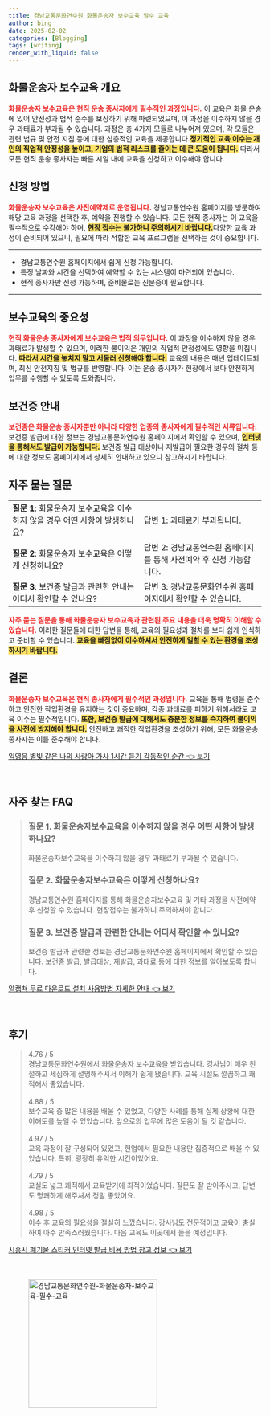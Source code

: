 ```yaml
---
title: 경남교통문화연수원 화물운송자 보수교육 필수 교육
author: bing
date: 2025-02-02
categories: [Blogging]
tags: [writing]
render_with_liquid: false
---
```



<h2 id='화물운송자 보수교육 개요'>화물운송자 보수교육 개요</h2>

<p><b><span style="color: #ee2323;">화물운송자 보수교육은 현직 운송 종사자에게 필수적인 과정입니다.</span></b> 이 교육은 화물 운송에 있어 안전성과 법적 준수를 보장하기 위해 마련되었으며, 이 과정을 이수하지 않을 경우 과태료가 부과될 수 있습니다. 과정은 총 4가지 모듈로 나누어져 있으며, 각 모듈은 관련 법규 및 안전 지침 등에 대한 심층적인 교육을 제공합니다.<b><span style="background-color: #ffe066;">정기적인 교육 이수는 개인의 직업적 안정성을 높이고, 기업의 법적 리스크를 줄이는 데 큰 도움이 됩니다.</span></b> 따라서 모든 현직 운송 종사자는 빠른 시일 내에 교육을 신청하고 이수해야 합니다.</p>

<h2 id='신청 방법'>신청 방법</h2>

<p><b><span style="color: #ee2323;">화물운송자 보수교육은 사전예약제로 운영됩니다.</span></b> 경남교통연수원 홈페이지를 방문하여 해당 교육 과정을 선택한 후, 예약을 진행할 수 있습니다. 모든 현직 종사자는 이 교육을 필수적으로 수강해야 하며, <b><span style="background-color: #ffe066;">현장 접수는 불가하니 주의하시기 바랍니다.</span></b>다양한 교육 과정이 준비되어 있으니, 필요에 따라 적합한 교육 프로그램을 선택하는 것이 중요합니다.</p>

<hr />

<ul>
    <li>경남교통연수원 홈페이지에서 쉽게 신청 가능합니다.</li>
    <li>특정 날짜와 시간을 선택하여 예약할 수 있는 시스템이 마련되어 있습니다.</li>
    <li>현직 종사자만 신청 가능하며, 준비물로는 신분증이 필요합니다.</li>
</ul>

<hr />

<h2 id='보수교육의 중요성'>보수교육의 중요성</h2>

<p><b><span style="color: #ee2323;">현직 화물운송 종사자에게 보수교육은 법적 의무입니다.</span></b> 이 과정을 이수하지 않을 경우 과태료가 발생할 수 있으며, 이러한 불이익은 개인의 직업적 안정성에도 영향을 미칩니다. <b><span style="background-color: #ffe066;">따라서 시간을 놓치지 말고 서둘러 신청해야 합니다.</span></b> 교육의 내용은 매년 업데이트되며, 최신 안전지침 및 법규를 반영합니다. 이는 운송 종사자가 현장에서 보다 안전하게 업무를 수행할 수 있도록 도와줍니다.</p>

<h2 id='보건증 안내'>보건증 안내</h2>

<p><b><span style="color: #ee2323;">보건증은 화물운송 종사자뿐만 아니라 다양한 업종의 종사자에게 필수적인 서류입니다.</span></b> 보건증 발급에 대한 정보는 경남교통문화연수원 홈페이지에서 확인할 수 있으며, <b><span style="background-color: #ffe066;">인터넷을 통해서도 발급이 가능합니다.</span></b> 보건증 발급 대상이나 재발급이 필요한 경우의 절차 등에 대한 정보도 홈페이지에서 상세히 안내하고 있으니 참고하시기 바랍니다.</p>

<h2 id='자주 묻는 질문'>자주 묻는 질문</h2>

<table>
    <tr>
        <td><b>질문 1</b>: 화물운송자 보수교육을 이수하지 않을 경우 어떤 사항이 발생하나요?</td>
        <td>답변 1: 과태료가 부과됩니다.</td>
    </tr>
    <tr>
        <td><b>질문 2</b>: 화물운송자 보수교육은 어떻게 신청하나요?</td>
        <td>답변 2: 경남교통연수원 홈페이지를 통해 사전예약 후 신청 가능합니다.</td>
    </tr>
    <tr>
        <td><b>질문 3</b>: 보건증 발급과 관련한 안내는 어디서 확인할 수 있나요?</td>
        <td>답변 3: 경남교통문화연수원 홈페이지에서 확인할 수 있습니다.</td>
    </tr>
</table>

<p><b><span style="color: #ee2323;">자주 묻는 질문을 통해 화물운송자 보수교육과 관련된 주요 내용을 더욱 명확히 이해할 수 있습니다.</span></b> 이러한 질문들에 대한 답변을 통해, 교육의 필요성과 절차를 보다 쉽게 인식하고 준비할 수 있습니다. <b><span style="background-color: #ffe066;">교육을 빠짐없이 이수하셔서 안전하게 일할 수 있는 환경을 조성하시기 바랍니다.</span></b></p>

<h2 id='결론'>결론</h2>

<p><b><span style="color: #ee2323;">화물운송자 보수교육은 현직 종사자에게 필수적인 과정입니다.</span></b> 교육을 통해 법령을 준수하고 안전한 작업환경을 유지하는 것이 중요하며, 각종 과태료를 피하기 위해서라도 교육 이수는 필수적입니다. <b><span style="background-color: #ffe066;">또한, 보건증 발급에 대해서도 충분한 정보를 숙지하여 불이익을 사전에 방지해야 합니다.</span></b> 안전하고 쾌적한 작업환경을 조성하기 위해, 모든 화물운송 종사자는 이를 준수해야 합니다.</p>


<p><a class="click-button" title="임영웅 별빛 같은 나의 사랑아 가사 1시간 듣기 감동적인 순간" href="https://purplelist.github.io/posts/%EC%9E%84%EC%98%81%EC%9B%85-%EB%B3%84%EB%B9%9B-%EA%B0%99%EC%9D%80-%EB%82%98%EC%9D%98-%EC%82%AC%EB%9E%91%EC%95%84-%EA%B0%80%EC%82%AC-1%EC%8B%9C%EA%B0%84-%EB%93%A3%EA%B8%B0-%EA%B0%90%EB%8F%99%EC%A0%81%EC%9D%B8-%EC%88%9C%EA%B0%84/" rel="dofollow">임영웅 별빛 같은 나의 사랑아 가사 1시간 듣기 감동적인 순간 👈 보기</a></p><br>
<h2 id='자주_찾는_FAQ'>자주 찾는 FAQ</h2>
<div itemscope="" itemtype="https://schema.org/FAQPage"> 
<blockquote> 
<div itemscope="" itemprop="mainEntity" itemtype="https://schema.org/Question"> 
<h3 itemprop="name">질문 1. 화물운송자보수교육을 이수하지 않을 경우 어떤 사항이 발생하나요?</h3> 
<div itemscope="" itemprop="acceptedAnswer" itemtype="https://schema.org/Answer"> 
<span itemprop="text"> 
<p>화물운송자보수교육을 이수하지 않을 경우 과태료가 부과될 수 있습니다.</p> 
</span> 
</div> 
</div> 

<div itemscope="" itemprop="mainEntity" itemtype="https://schema.org/Question"> 
<h3 itemprop="name">질문 2. 화물운송자보수교육은 어떻게 신청하나요?</h3> 
<div itemscope="" itemprop="acceptedAnswer" itemtype="https://schema.org/Answer"> 
<span itemprop="text"> 
<p>경남교통연수원 홈페이지를 통해 화물운송자보수교육 및 기타 과정을 사전예약 후 신청할 수 있습니다. 현장접수는 불가하니 주의하셔야 합니다.</p> 
</span> 
</div> 
</div> 

<div itemscope="" itemprop="mainEntity" itemtype="https://schema.org/Question"> 
<h3 itemprop="name">질문 3. 보건증 발급과 관련한 안내는 어디서 확인할 수 있나요?</h3> 
<div itemscope="" itemprop="acceptedAnswer" itemtype="https://schema.org/Answer"> 
<span itemprop="text"> 
<p>보건증 발급과 관련한 정보는 경남교통문화연수원 홈페이지에서 확인할 수 있습니다. 보건증 발급, 발급대상, 재발급, 과태료 등에 대한 정보를 알아보도록 합니다.</p> 
</span> 
</div> 
</div> 
</blockquote> 
</div>
<p><a class="click-button" title="알캡쳐 무료 다운로드 설치 사용방법 자세한 안내" href="https://purplelist.github.io/posts/%EC%95%8C%EC%BA%A1%EC%B3%90-%EB%AC%B4%EB%A3%8C-%EB%8B%A4%EC%9A%B4%EB%A1%9C%EB%93%9C-%EC%84%A4%EC%B9%98-%EC%82%AC%EC%9A%A9%EB%B0%A9%EB%B2%95-%EC%9E%90%EC%84%B8%ED%95%9C-%EC%95%88%EB%82%B4/" rel="dofollow">알캡쳐 무료 다운로드 설치 사용방법 자세한 안내 👈 보기</a></p><br>
<h2 id='후기'>후기</h2>
<div itemscope itemtype="https://schema.org/Product">
  <blockquote>
  <div itemprop="review" itemscope itemtype="https://schema.org/Review">
      <div itemprop="reviewRating" itemscope itemtype="https://schema.org/Rating"> <span itemprop="ratingValue">4.76</span> / <span itemprop="bestRating">5</span> </div>
      <span itemprop="reviewBody">경남교통문화연수원에서 화물운송자 보수교육을 받았습니다. 강사님이 매우 친절하고 세심하게 설명해주셔서 이해가 쉽게 됐습니다. 교육 시설도 깔끔하고 쾌적해서 좋았습니다.</span>
  </div>
  <br>
  <div itemprop="review" itemscope itemtype="https://schema.org/Review">
      <div itemprop="reviewRating" itemscope itemtype="https://schema.org/Rating"> <span itemprop="ratingValue">4.88</span> / <span itemprop="bestRating">5</span> </div>
      <span itemprop="reviewBody">보수교육 중 많은 내용을 배울 수 있었고, 다양한 사례를 통해 실제 상황에 대한 이해도를 높일 수 있었습니다. 앞으로의 업무에 많은 도움이 될 것 같습니다.</span>
  </div>
  <br>
  <div itemprop="review" itemscope itemtype="https://schema.org/Review">
      <div itemprop="reviewRating" itemscope itemtype="https://schema.org/Rating"> <span itemprop="ratingValue">4.97</span> / <span itemprop="bestRating">5</span> </div>
      <span itemprop="reviewBody">교육 과정이 잘 구성되어 있었고, 현업에서 필요한 내용만 집중적으로 배울 수 있었습니다. 특히, 굉장히 유익한 시간이었어요.</span>
  </div>
  <br>
  <div itemprop="review" itemscope itemtype="https://schema.org/Review">
      <div itemprop="reviewRating" itemscope itemtype="https://schema.org/Rating"> <span itemprop="ratingValue">4.79</span> / <span itemprop="bestRating">5</span> </div>
      <span itemprop="reviewBody">교실도 넓고 쾌적해서 교육받기에 최적이었습니다. 질문도 잘 받아주시고, 답변도 명쾌하게 해주셔서 정말 좋았어요.</span>
  </div>
  <br>
  <div itemprop="review" itemscope itemtype="https://schema.org/Review">
      <div itemprop="reviewRating" itemscope itemtype="https://schema.org/Rating"> <span itemprop="ratingValue">4.98</span> / <span itemprop="bestRating">5</span> </div>
      <span itemprop="reviewBody">이수 후 교육의 필요성을 절실히 느꼈습니다. 강사님도 전문적이고 교육이 충실하여 아주 만족스러웠습니다. 다음 교육도 이곳에서 들을 예정입니다.</span>
  </div>
  </blockquote>
</div>
<p><a class="click-button" title="시흥시 폐기물 스티커 인터넷 발급 비용 방법 참고 정보" href="https://purplelist.github.io/posts/%EC%8B%9C%ED%9D%A5%EC%8B%9C-%ED%8F%90%EA%B8%B0%EB%AC%BC-%EC%8A%A4%ED%8B%B0%EC%BB%A4-%EC%9D%B8%ED%84%B0%EB%84%B7-%EB%B0%9C%EA%B8%89-%EB%B9%84%EC%9A%A9-%EB%B0%A9%EB%B2%95-%EC%B0%B8%EA%B3%A0-%EC%A0%95%EB%B3%B4/" rel="dofollow">시흥시 폐기물 스티커 인터넷 발급 비용 방법 참고 정보 👈 보기</a></p><br>
<figure class="image"><img src="https://purplelist.github.io/assets/img/thumbnail/경남교통문화연수원-화물운송자-보수교육-필수-교육.webp" alt="경남교통문화연수원-화물운송자-보수교육-필수-교육" width="256" height="256"></figure>